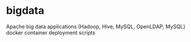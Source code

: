 # bigdata
Apache big data applications (Hadoop, Hive, MySQL, OpenLDAP, MySQL) docker container deployment scripts
